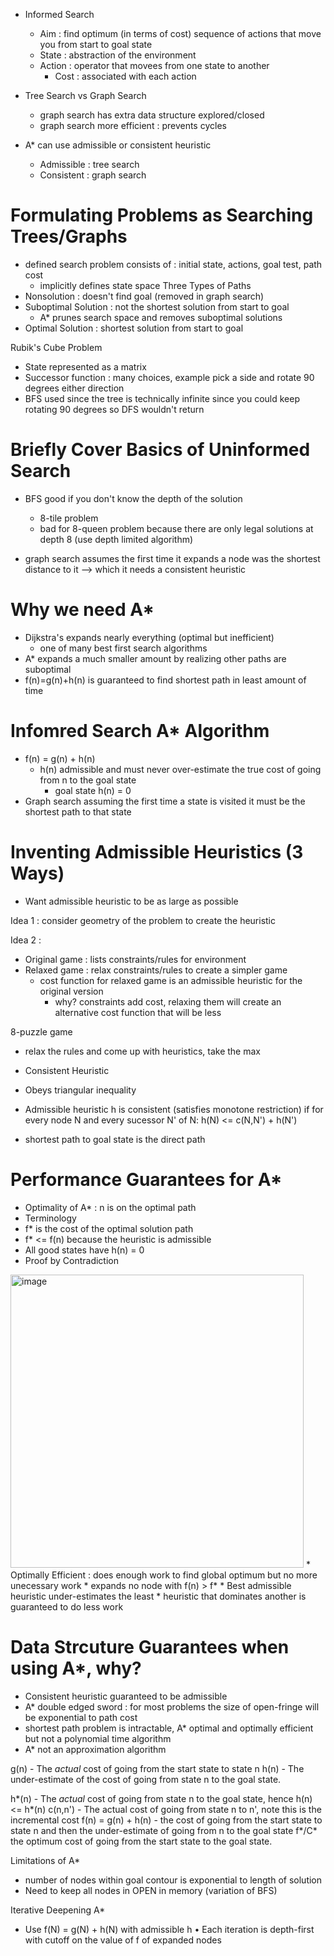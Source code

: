 * Informed Search
  * Aim : find optimum (in terms of cost) sequence of actions that move you from start to goal state 
  * State : abstraction of the environment
  * Action : operator that movees from one state to another
    * Cost : associated with each action 

* Tree Search vs Graph Search
  * graph search has extra data structure explored/closed
  * graph search more efficient : prevents cycles 
* A* can use admissible or consistent heuristic
  * Admissible : tree search
  * Consistent : graph search

# Formulating Problems as Searching Trees/Graphs 
* defined search problem consists of : initial state, actions, goal test, path cost
  * implicitly defines state space
Three Types of Paths
* Nonsolution : doesn't find goal (removed in graph search)
* Suboptimal Solution : not the shortest solution from start to goal
  * A* prunes search space and removes suboptimal solutions
* Optimal Solution : shortest solution from start to goal 

Rubik's Cube Problem
* State represented as a matrix
* Successor function : many choices, example pick a side and rotate 90 degrees either direction
* BFS used since the tree is technically infinite since you could keep rotating 90 degrees so DFS wouldn't return 

# Briefly Cover Basics of Uninformed Search 
* BFS good if you don't know the depth of the solution
  * 8-tile problem
  * bad for 8-queen problem because there are only legal solutions at depth 8 (use depth limited algorithm)

* graph search assumes the first time it expands a node was the shortest distance to it --> which it needs a consistent heuristic 

# Why we need A*
* Dijkstra's expands nearly everything (optimal but inefficient) 
  * one of many best first search algorithms 
* A* expands a much smaller amount by realizing other paths are suboptimal
* f(n)=g(n)+h(n) is guaranteed to find shortest path in least amount of time 

# Infomred Search A* Algorithm 
* f(n) = g(n) + h(n)
  * h(n) admissible and must never over-estimate the true cost of going from n to the goal state
    * goal state h(n) = 0
* Graph search assuming the first time a state is visited it must be the shortest path to that state

# Inventing Admissible Heuristics (3 Ways) 
* Want admissible heuristic to be as large as possible

Idea 1 : consider geometry of the problem to create the heuristic 

Idea 2 : 
* Original game : lists constraints/rules for environment
* Relaxed game : relax constraints/rules to create a simpler game
  * cost function for relaxed game is an admissible heuristic for the original version
    * why? constraints add cost, relaxing them will create an alternative cost function that will be less

8-puzzle game 
* relax the rules and come up with heuristics, take the max 

* Consistent Heuristic
 * Obeys triangular inequality
  * Admissible heuristic h is consistent (satisfies monotone restriction) if for every node N and every sucessor N' of N: h(N) <= c(N,N') + h(N')
   * shortest path to goal state is the direct path

# Performance Guarantees for A* 
* Optimality of A* : n is on the optimal path
 * Terminology
  * f* is the cost of the optimal solution path
  * f* <= f(n) because the heuristic is admissible
 * All good states have h(n) = 0
 * Proof by Contradiction
<img width="469" alt="image" src="https://github.com/user-attachments/assets/489499dd-15a3-4d68-8532-faa1952bb10f" />
* Optimally Efficient : does enough work to find global optimum but no more unecessary work
 * expands no node with f(n) > f*
* Best admissible heuristic under-estimates the least
 * heuristic that dominates another is guaranteed to do less work 

# Data Strcuture Guarantees when using A*, why?
* Consistent heuristic guaranteed to be admissible
* A* double edged sword : for most problems the size of open-fringe will be exponential to path cost
 * shortest path problem is intractable, A* optimal and optimally efficient but not a polynomial time algorithm
 * A* not an approximation algorithm 

g(n) - The *actual* cost of going from the start state to state n
h(n) - The under-estimate of the cost of going from state n to the goal state.

h*(n) - The *actual* cost of going from state n to the goal state, hence h(n) <= h*(n)
c(n,n') - The actual cost of going from state n to n', note this is the incremental cost
f(n) = g(n) + h(n) - the cost of going from the start state to state n and then the under-estimate of going from n to the goal state
f*/C* the optimum cost of going from the start state to the goal state.

Limitations of A*
* number of nodes within goal contour is exponential to length of solution
* Need to keep all nodes in OPEN in memory (variation of BFS)

Iterative Deepening A* 
* Use f(N) = g(N) + h(N) with admissible h
• Each iteration is depth-first with cutoff on the value of f of expanded nodes
